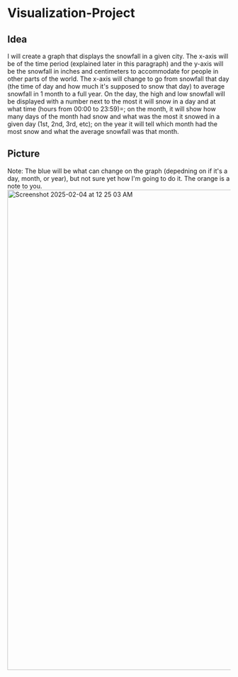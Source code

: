 # Visualization-Project

## Idea
I will create a graph that displays the snowfall in a given city. The x-axis will be of the time period (explained later in this paragraph)
and the y-axis will be the snowfall in inches and centimeters to accommodate for people in other parts of the world. The x-axis will change to go from snowfall that day (the time of day and how much it's supposed to snow that day) to average snowfall in 1 month to a full year. 
On the day, the high and low snowfall will be displayed with a number next to the most it will snow in a day and at what time (hours from 00:00 to 23:59)=; on the month, it will show how many days of the month had snow and what was the most it snowed in a given day (1st, 2nd, 3rd, etc); on the year it will tell which month had the most snow and what the average snowfall was that month.

## Picture
Note: The blue will be what can change on the graph (depedning on if it's a day, month, or year), but not sure yet how I'm going to do it. The orange is a note to you. 
<img width="1084" alt="Screenshot 2025-02-04 at 12 25 03 AM" src="https://github.com/user-attachments/assets/5ffb17fd-1266-46bc-8f26-976721bcc964" />
